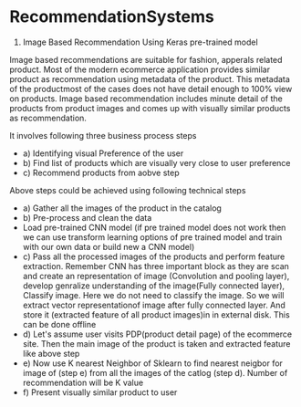 # RecommendationSystems

1) Image Based Recommendation Using Keras pre-trained model

Image based recommendations are suitable for fashion, apperals related product. Most of the modern ecommerce application provides similar product as recommendation using metadata of the product. This metadata of the productmost of the cases does not have detail enough to 100% view on products. Image based recommendation includes minute detail of the products from product images and comes up with visually similar products as recommendation.

It involves following three business process steps
<ul>
<li>a) Identifying visual Preference of the user</li> <li>b) Find list of products which are visually very close to user preference </li>
<li>c) Recommend products from aobve step </li>
</ul>
Above steps could be achieved using following technical steps
<ul>
 <li>a) Gather all the images of the product in the catalog</li><li>b) Pre-process and clean the data</li> <li>Load pre-trained CNN model (if pre trained model does not work then we can use transform learning options of pre trained model and train with our own data or build new a CNN model)</li> <li>c) Pass all the processed images of the products and perform feature extraction. Remember CNN has three important block as they are scan and create an representation of image (Convolution and pooling layer), develop genralize understanding of the image(Fully connected layer), Classify image. Here we do not need to classify the image. So we will extract vector representationof image after fully connected layer. And store it (extracted feature of all product images)in in external disk. This can be done offline</li><li>d) Let's assume user visits PDP(product detail page) of the ecommerce site. Then the main image of the product is taken and extracted feature like above step</li><li>e) Now use K nearest Neighbor of Sklearn to find nearest neigbor for image of (step e) from all the images of the catlog (step d). Number of recommendation will be K value</li><li>f) Present visually similar product to user</li>
 </ul>
